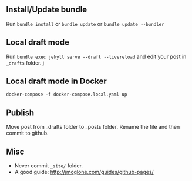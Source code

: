 ## Install/Update bundle
Run `bundle install` or `bundle update` or `bundle update --bundler`

## Local draft mode
Run `bundle exec jekyll serve --draft --livereload` and edit your post in `_drafts` folder.
j
## Local draft mode in Docker
```
docker-compose -f docker-compose.local.yaml up
```

## Publish
Move post from _drafts folder to _posts folder. Rename the file and then commit to github.

## Misc
* Never commit `_site/` folder.
* A good guide: <http://jmcglone.com/guides/github-pages/>
